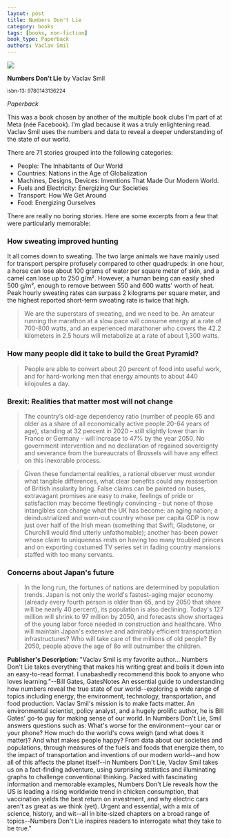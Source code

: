 ```yaml
---
layout: post
title: Numbers Don't Lie
category: books
tags: [books, non-fiction]
book_type: Paperback
authors: Vaclav Smil
---
```


<img src="http://books.google.com/books/content?id=MOv4DwAAQBAJ&printsec=frontcover&img=1&zoom=1&edge=curl&source=gbs_api"/>

**Numbers Don't Lie** by Vaclav Smil

<sup>isbn-13: 9780143136224</sup>

*Paperback*

This was a book chosen by another of the multiple book clubs I'm part of at
Meta (née Facebook). I'm glad because it was a truly enlightening read. Vaclav
Smil uses the numbers and data to reveal a deeper understanding of the state of
our world.

There are 71 stories grouped into the following categories:
- People: The Inhabitants of Our World
- Countries: Nations in the Age of Globalization
- Machines, Designs, Devices: Inventions That Made Our Modern World.
- Fuels and Electricity: Energizing Our Societies
- Transport: How We Get Around
- Food: Energizing Ourselves

There are really no boring stories. Here are some excerpts from a few that were
particularly memorable:

### How sweating improved hunting

>
It all comes down to sweating. The two large animals we have mainly used for transport perspire profusely compared to other quadrupeds: in one hour, a horse can lose about 100 grams of water per square meter of skin, and a camel can lose up to 250 g/m². However, a human being can easily shed 500 g/m², enough to remove between 550 and 600 watts' worth of heat. Peak hourly sweating rates can surpass 2 kilograms per square meter, and the highest reported short-term sweating rate is twice that high.
>
> We are the superstars of sweating, and we need to be. An amateur running the marathon at a slow pace will consume energy at a rate of 700-800 watts, and an experienced marathoner who covers the 42.2 kilometers in 2.5 hours will metabolize at a rate of about 1,300 watts.

### How many people did it take to build the Great Pyramid?

> People are able to convert about 20 percent of food into useful work, and for hard-working men that energy amounts to about 440 kilojoules a day.

### Brexit: Realities that matter most will not change

> The country’s old-age dependency ratio (number of people 65 and older as a share of all economically active people 20-64 years of age), standing at 32 percent in 2020 – still slightly lower than in France or Germany - will increase to 47% by the year 2050. No government intervention and no declaration of regained sovereignty and severance from the bureaucrats of Brussels will have any effect on this inexorable process.

> Given these fundamental realities, a rational observer must wonder what tangible differences, what clear benefits could any reassertion of British insularity bring. False claims can be painted on buses, extravagant promises are easy to make, feelings of pride or satisfaction may become fleetingly convincing - but none of those intangibles can change what the UK has become: an aging nation; a deindustrialized and worn-out country whose per capita GDP is now just over half of the Irish mean (something that Swift, Gladstone, or Churchill would find utterly unfathomable); another has-been power whose claim to uniqueness rests on having too many troubled princes and on exporting costumed TV series set in fading country mansions staffed with too many servants.

### Concerns about Japan's future

> In the long run, the fortunes of nations are determined by population trends. Japan is not only the world's fastest-aging major economy (already every fourth person is older than 65, and by 2050 that share will be nearly 40 percent), its population is also declining. Today's 127 million will shrink to 97 million by 2050, and forecasts show shortages of the young labor force needed in construction and healthcare. Who will maintain Japan's extensive and admirably efficient transportation infrastructures? Who will take care of the millions of old people? By 2050, people above the age of 8o will outnumber the children.

**Publisher's Description:**
"Vaclav Smil is my favorite author… Numbers Don't Lie takes everything that
makes his writing great and boils it down into an easy-to-read format. I
unabashedly recommend this book to anyone who loves learning."--Bill Gates,
GatesNotes An essential guide to understanding how numbers reveal the true
state of our world--exploring a wide range of topics including energy, the
environment, technology, transportation, and food production. Vaclav Smil's
mission is to make facts matter. An environmental scientist, policy
analyst, and a hugely prolific author, he is Bill Gates' go-to guy for
making sense of our world. In Numbers Don't Lie, Smil answers questions
such as: What's worse for the environment--your car or your phone? How much
do the world's cows weigh (and what does it matter)? And what makes people
happy? From data about our societies and populations, through measures of
the fuels and foods that energize them, to the impact of transportation and
inventions of our modern world--and how all of this affects the planet
itself--in Numbers Don't Lie, Vaclav Smil takes us on a fact-finding
adventure, using surprising statistics and illuminating graphs to challenge
conventional thinking. Packed with fascinating information and memorable
examples, Numbers Don't Lie reveals how the US is leading a rising
worldwide trend in chicken consumption, that vaccination yields the best
return on investment, and why electric cars aren't as great as we think
(yet). Urgent and essential, with a mix of science, history, and wit--all
in bite-sized chapters on a broad range of topics--Numbers Don't Lie
inspires readers to interrogate what they take to be true."
